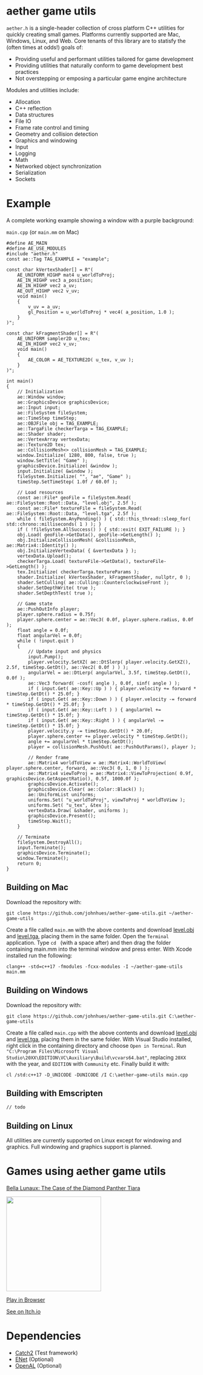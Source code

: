 # aether game utils
`aether.h` is a single-header collection of cross platform C++ utilities for quickly creating small games. Platforms currently supported are Mac, Windows, Linux, and Web. Core tenants of this library are to statisfy the (often times at odds!) goals of:
* Providing useful and performant utilities tailored for game development
* Providing utilities that naturally conform to game development best practices
* Not overstepping or emposing a particular game engine architecture

Modules and utilities include:
* Allocation
* C++ reflection
* Data structures
* File IO
* Frame rate control and timing
* Geometry and collision detection
* Graphics and windowing
* Input
* Logging
* Math
* Networked object synchronization
* Serialization
* Sockets

# Example
A complete working example showing a window with a purple background:

`main.cpp` (or `main.mm` on Mac)
```
#define AE_MAIN
#define AE_USE_MODULES
#include "aether.h"
const ae::Tag TAG_EXAMPLE = "example";

const char kVertexShader[] = R"(
	AE_UNIFORM_HIGHP mat4 u_worldToProj;
	AE_IN_HIGHP vec3 a_position;
	AE_IN_HIGHP vec2 a_uv;
	AE_OUT_HIGHP vec2 v_uv;
	void main()
	{
		v_uv = a_uv;
		gl_Position = u_worldToProj * vec4( a_position, 1.0 );
	}
)";

const char kFragmentShader[] = R"(
	AE_UNIFORM sampler2D u_tex;
	AE_IN_HIGHP vec2 v_uv;
	void main()
	{
		AE_COLOR = AE_TEXTURE2D( u_tex, v_uv );
	}
)";

int main()
{
	// Initialization
	ae::Window window;
	ae::GraphicsDevice graphicsDevice;
	ae::Input input;
	ae::FileSystem fileSystem;
	ae::TimeStep timeStep;
	ae::OBJFile obj = TAG_EXAMPLE;
	ae::TargaFile checkerTarga = TAG_EXAMPLE;
	ae::Shader shader;
	ae::VertexArray vertexData;
	ae::Texture2D tex;
	ae::CollisionMesh<> collisionMesh = TAG_EXAMPLE;
	window.Initialize( 1280, 800, false, true );
	window.SetTitle( "Game" );
	graphicsDevice.Initialize( &window );
	input.Initialize( &window );
	fileSystem.Initialize( "", "ae", "Game" );
	timeStep.SetTimeStep( 1.0f / 60.0f );

	// Load resources
	const ae::File* geoFile = fileSystem.Read( ae::FileSystem::Root::Data, "level.obj", 2.5f );
	const ae::File* textureFile = fileSystem.Read( ae::FileSystem::Root::Data, "level.tga", 2.5f );
	while ( fileSystem.AnyPending() ) { std::this_thread::sleep_for( std::chrono::milliseconds( 1 ) ); }
	if ( !fileSystem.AllSuccess() ) { std::exit( EXIT_FAILURE ); }
	obj.Load( geoFile->GetData(), geoFile->GetLength() );
	obj.InitializeCollisionMesh( &collisionMesh, ae::Matrix4::Identity() );
	obj.InitializeVertexData( { &vertexData } );
	vertexData.Upload();
	checkerTarga.Load( textureFile->GetData(), textureFile->GetLength() );
	tex.Initialize( checkerTarga.textureParams );
	shader.Initialize( kVertexShader, kFragmentShader, nullptr, 0 );
	shader.SetCulling( ae::Culling::CounterclockwiseFront );
	shader.SetDepthWrite( true );
	shader.SetDepthTest( true );

	// Game state
	ae::PushOutInfo player;
	player.sphere.radius = 0.75f;
	player.sphere.center = ae::Vec3( 0.0f, player.sphere.radius, 0.0f );
	float angle = 0.0f;
	float angularVel = 0.0f;
	while ( !input.quit )
	{
		// Update input and physics
		input.Pump();
		player.velocity.SetXZ( ae::DtSlerp( player.velocity.GetXZ(), 2.5f, timeStep.GetDt(), ae::Vec2( 0.0f ) ) );
		angularVel = ae::DtLerp( angularVel, 3.5f, timeStep.GetDt(), 0.0f );
		ae::Vec3 forward( -cosf( angle ), 0.0f, sinf( angle ) );
		if ( input.Get( ae::Key::Up ) ) { player.velocity += forward * timeStep.GetDt() * 25.0f; }
		if ( input.Get( ae::Key::Down ) ) { player.velocity -= forward * timeStep.GetDt() * 25.0f; }
		if ( input.Get( ae::Key::Left ) ) { angularVel += timeStep.GetDt() * 15.0f; }
		if ( input.Get( ae::Key::Right ) ) { angularVel -= timeStep.GetDt() * 15.0f; }
		player.velocity.y -= timeStep.GetDt() * 20.0f;
		player.sphere.center += player.velocity * timeStep.GetDt();
		angle += angularVel * timeStep.GetDt();
		player = collisionMesh.PushOut( ae::PushOutParams(), player );

		// Render frame
		ae::Matrix4 worldToView = ae::Matrix4::WorldToView( player.sphere.center, forward, ae::Vec3( 0, 1, 0 ) );
		ae::Matrix4 viewToProj = ae::Matrix4::ViewToProjection( 0.9f, graphicsDevice.GetAspectRatio(), 0.5f, 1000.0f );
		graphicsDevice.Activate();
		graphicsDevice.Clear( ae::Color::Black() );
		ae::UniformList uniforms;
		uniforms.Set( "u_worldToProj", viewToProj * worldToView );
		uniforms.Set( "u_tex", &tex );
		vertexData.Draw( &shader, uniforms );
		graphicsDevice.Present();
		timeStep.Wait();
	}

	// Terminate
	fileSystem.DestroyAll();
	input.Terminate();
	graphicsDevice.Terminate();
	window.Terminate();
	return 0;
}
```

## Building on Mac
Download the repository with:
```
git clone https://github.com/johnhues/aether-game-utils.git ~/aether-game-utils
```
Create a file called `main.mm` with the above contents and download [level.obj](https://raw.githubusercontent.com/johnhues/aether-game-utils/master/example/data/level.obj) and [level.tga](https://raw.githubusercontent.com/johnhues/aether-game-utils/master/example/data/level.tga), placing them in the same folder. Open the `Terminal` application. Type `cd ` (with a space after) and then drag the folder containing main.mm into the terminal window and press enter. With Xcode installed run the following:
```
clang++ -std=c++17 -fmodules -fcxx-modules -I ~/aether-game-utils main.mm
```

## Building on Windows
Download the repository with:
```
git clone https://github.com/johnhues/aether-game-utils.git C:\aether-game-utils
```
Create a file called `main.cpp` with the above contents and download [level.obj](https://raw.githubusercontent.com/johnhues/aether-game-utils/master/example/data/level.obj) and [level.tga](https://raw.githubusercontent.com/johnhues/aether-game-utils/master/example/data/level.tga), placing them in the same folder. With Visual Studio installed, right click in the containing directory and choose `Open in Terminal`. Run `"C:\Program Files\Microsoft Visual Studio\20XX\EDITION\VC\Auxiliary\Build\vcvars64.bat"`, replacing `20XX` with the year, and `EDITION` with `Community` etc. Finally build it with:
```
cl /std:c++17 -D_UNICODE -DUNICODE /I C:\aether-game-utils main.cpp
```

## Building with Emscripten
```
// todo
```

## Building on Linux
All utilities are currently supported on Linux except for windowing and graphics. Full windowing and graphics support is planned.

# Games using aether game utils
[Bella Lunaux: The Case of the Diamond Panther Tiara](https://v6p9d9t4.ssl.hwcdn.net/html/5321468/index.html)

<a href="https://v6p9d9t4.ssl.hwcdn.net/html/5321468/index.html"><img src="https://img.itch.zone/aW1hZ2UvOTQzMzU2LzUzNDY4NTMucG5n/original/%2BypGAU.png" width="250"></a>

[Play in Browser](https://v6p9d9t4.ssl.hwcdn.net/html/5321468/index.html)

[See on Itch.io](https://johnhues.itch.io/bella-lunaux-tiara)

# Dependencies
* [Catch2](https://github.com/catchorg/Catch2) (Test framework)
* [ENet](http://enet.bespin.org/) (Optional)
* [OpenAL](https://github.com/kcat/openal-soft) (Optional)
